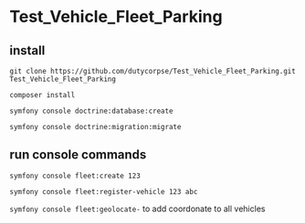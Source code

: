 # Test_Vehicle_Fleet_Parking

## install

`git clone https://github.com/dutycorpse/Test_Vehicle_Fleet_Parking.git Test_Vehicle_Fleet_Parking`

`composer install`

`symfony console doctrine:database:create`

`symfony console doctrine:migration:migrate`

## run console commands

`symfony console fleet:create 123`

`symfony console fleet:register-vehicle 123 abc`

`symfony console fleet:geolocate-` to add coordonate to all vehicles
